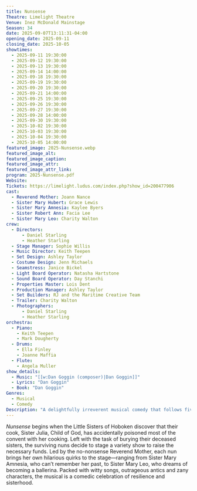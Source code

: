 ```yaml
---
title: Nunsense
Theatre: Limelight Theatre
Venue: Inez McDonald Mainstage
Season: 34
date: 2025-09-07T13:11:31-04:00
opening_date: 2025-09-11
closing_date: 2025-10-05
showtimes:
  - 2025-09-11 19:30:00
  - 2025-09-12 19:30:00
  - 2025-09-13 19:30:00
  - 2025-09-14 14:00:00
  - 2025-09-18 19:30:00
  - 2025-09-19 19:30:00
  - 2025-09-20 19:30:00
  - 2025-09-21 14:00:00
  - 2025-09-25 19:30:00
  - 2025-09-26 19:30:00
  - 2025-09-27 19:30:00
  - 2025-09-28 14:00:00
  - 2025-09-30 19:30:00
  - 2025-10-02 19:30:00
  - 2025-10-03 19:30:00
  - 2025-10-04 19:30:00
  - 2025-10-05 14:00:00
featured_image: 2025-Nunsense.webp
featured_image_alt: 
featured_image_caption: 
featured_image_attr: 
featured_image_attr_link: 
program: 2025-Nunsense.pdf
Website: 
Tickets: https://limelight.ludus.com/index.php?show_id=200477906
cast:
  - Reverend Mother: Joann Nance
  - Sister Mary Hubert: Grace Lewis
  - Sister Mary Amnesia: Kaylee Byers
  - Sister Robert Ann: Facia Lee
  - Sister Mary Leo: Charity Walton
crew:
  - Directors:
      - Daniel Starling
      - Heather Starling
  - Stage Manager: Sophie Willis
  - Music Director: Keith Teepen
  - Set Design: Ashley Taylor
  - Costume Design: Jenn Michaels
  - Seamstress: Janice Bickel
  - Light Board Operator: Natasha Hartstone
  - Sound Board Operator: Day Stanchi
  - Properties Master: Lois Dent
  - Production Manager: Ashley Taylor
  - Set Builders: RJ and the Maritime Creative Team
  - Trailer: Charity Walton
  - Photographers:
      - Daniel Starling
      - Heather Starling
orchestra:
  - Piano: 
    - Keith Teepen
    - Mark Dougherty
  - Drums: 
    - Ella Finley
    - Joanne Maffia
  - Flute: 
    - Angela Muller
show_details: 
  - Music: "[[w:Dan Goggin (composer)|Dan Goggin]]"
  - Lyrics: "Dan Goggin"
  - Book: "Dan Goggin"
Genres:
  - Musical
  - Comedy
Description: "A delightfully irreverent musical comedy that follows five quirky nuns as they stage a fundraiser to cover burial costs after an unfortunate convent cooking accident."
---
```

*Nunsense* begins when the Little Sisters of Hoboken discover that their cook, Sister Julia, Child of God, has accidentally poisoned most of the convent with her cooking. Left with the task of burying their deceased sisters, the surviving nuns decide to stage a variety show to raise the necessary funds. Led by the no-nonsense Reverend Mother, each nun brings her own hilarious quirks to the stage—ranging from Sister Mary Amnesia, who can’t remember her past, to Sister Mary Leo, who dreams of becoming a ballerina. Packed with witty songs, outrageous antics and zany characters, the musical is a comedic celebration of resilience and sisterhood.